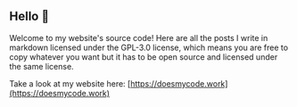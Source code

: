 ## Hello 👋

Welcome to my website's source code! Here are all the posts I write in markdown licensed under the GPL-3.0 license, which means you are free to copy whatever you want but it has to be open source and licensed under the same license.

Take a look at my website here: [https://doesmycode.work](https://doesmycode.work)
